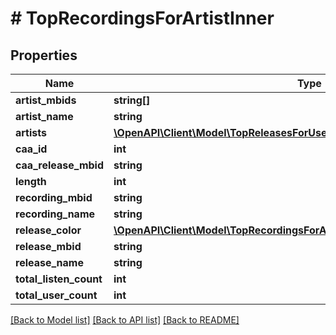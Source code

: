 # # TopRecordingsForArtistInner

## Properties

Name | Type | Description | Notes
------------ | ------------- | ------------- | -------------
**artist_mbids** | **string[]** |  | [optional]
**artist_name** | **string** |  | [optional]
**artists** | [**\OpenAPI\Client\Model\TopReleasesForUserPayloadReleasesInnerArtistsInner[]**](TopReleasesForUserPayloadReleasesInnerArtistsInner.md) |  | [optional]
**caa_id** | **int** |  | [optional]
**caa_release_mbid** | **string** |  | [optional]
**length** | **int** |  | [optional]
**recording_mbid** | **string** |  | [optional]
**recording_name** | **string** |  | [optional]
**release_color** | [**\OpenAPI\Client\Model\TopRecordingsForArtistInnerReleaseColor**](TopRecordingsForArtistInnerReleaseColor.md) |  | [optional]
**release_mbid** | **string** |  | [optional]
**release_name** | **string** |  | [optional]
**total_listen_count** | **int** |  | [optional]
**total_user_count** | **int** |  | [optional]

[[Back to Model list]](../../README.md#models) [[Back to API list]](../../README.md#endpoints) [[Back to README]](../../README.md)
